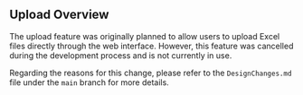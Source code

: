 ## Upload Overview

The upload feature was originally planned to allow users to upload Excel files directly through the web interface. However, this feature was cancelled during the development process and is not currently in use.

Regarding the reasons for this change, please refer to the `DesignChanges.md` file under the `main` branch for more details.